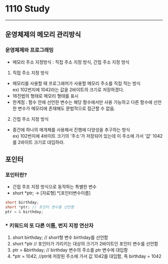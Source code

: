# 1110 Study
------

## 운영체제의 메모리 관리방식

### 운영체제와 프로그래밍
 * 메모리 주소 지정방식 : 직접 주소 지정 방식, 간접 주소 지정 방식
 
1. 직접 주소 지정 방식
  + 메모리를 사용할 때 프로그래머가 사용할 메모리 주소를 직접 적는 방식  
    ex) 102번지에 1042라는 값을 2바이트의 크기로 저장하겠다.
  + 16진법의 형태로 메모리 형태를 표시
  + 한계점 : 함수 안에 선언한 변수는 해당 함수에서만 사용 가능하고 다른 함수에 선언한 변수가 메모리에 존재해도 문법적으로 접근할 수 없음.

2. 간접 주소 지정 방식
  + 중간에 하나의 매개체를 사용해서 진행에 다양성을 추구하는 방식  
    ex) 102번지에 4바이트 크기의 '주소'가 저장되어 있는데 이 주소에 가서 '값' 1042를 2바이트 크기로 대입하라.

## 포인터

### 포인터란?
 * 간접 주조 지정 방식으로 동작하는 특별한 변수
 * short *ptr; -> [자료형] *[포인터변수이름]
  ```c
  short birthday;
  short *ptr; // 포인터 변수를 선언함
  ptr = & birthday;
  ```

### * 키워드의 또 다른 이름, 번지 지정 연산자
1. short birthday; // short형 변수 birthday를 선언함
2. short *ptr // 포인터가 가리키는 대상의 크기가 2바이트인 포인터 변수를 선언함
3. ptr = &birthday; // birthday 변수의 주소를 ptr 변수에 대입함
4. *ptr = 1042; //ptr에 저장된 주소에 가서 값 1042를 대입함, 즉 birthday = 1042

